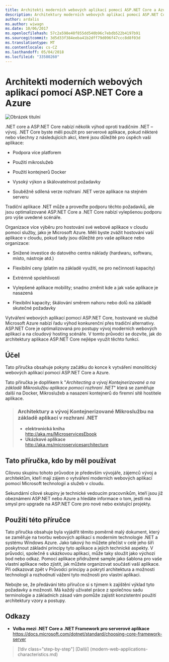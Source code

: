 ```yaml
---
title: Architekti moderních webových aplikací pomocí ASP.NET Core a Azure
description: Architektury moderních webových aplikací pomocí ASP.NET Core a Azure | Úvod
author: ardalis
ms.author: wiwagn
ms.date: 10/06/2017
ms.openlocfilehash: 57c2a598e48f855dd540b96c7ebdb522b4197b91
ms.sourcegitcommit: 3d5d33f384eeba41b2dff79d096f47ccc8d8f03d
ms.translationtype: MT
ms.contentlocale: cs-CZ
ms.lasthandoff: 05/04/2018
ms.locfileid: "33580260"
---
```

# <a name="architect-modern-web-applications-with-aspnet-core-and-azure"></a>Architekti moderních webových aplikací pomocí ASP.NET Core a Azure

![Obrázek titulní](./media/cover.jpg)


.NET core a ASP.NET Core nabízí několik výhod oproti tradičním .NET – vývoj. .NET Core byste měli použít pro serverové aplikace, pokud některé nebo všechny z následujících akcí, které jsou důležité pro úspěch vaší aplikace:

-   Podpora více platforem

-   Použití mikroslužeb

-   Použití kontejnerů Docker

-   Vysoký výkon a škálovatelnost požadavky

-   Souběžně sdílená verze rozhraní .NET verze aplikace na stejném serveru

Tradiční aplikace .NET může a proveďte podporu těchto požadavků, ale jsou optimalizované ASP.NET Core a .NET Core nabízí vylepšenou podporu pro výše uvedené scénáře.

Organizace více výběru pro hostování své webové aplikace v cloudu pomocí služby, jako je Microsoft Azure. Měli byste zvážit hostování vaší aplikace v cloudu, pokud tady jsou důležité pro vaše aplikace nebo organizace:

-   Snížené investice do datového centra náklady (hardwaru, softwaru, místo, nástroje atd.)

-   Flexibilní ceny (platím na základě využití, ne pro nečinnosti kapacity)

-   Extrémně spolehlivosti

-   Vylepšené aplikace mobility; snadno změnit kde a jak vaše aplikace je nasazená

-   Flexibilní kapacity; škálování směrem nahoru nebo dolů na základě skutečné požadavky

Vytváření webových aplikací pomocí ASP.NET Core, hostované ve službě Microsoft Azure nabízí řadu výhod konkurenční přes tradiční alternativy. ASP.NET Core je optimalizovaná pro postupy vývoj moderních webových aplikací a na cloudový hosting scénáře. V tomto průvodci se dozvíte, jak do architektury aplikace ASP.NET Core nejlépe využít těchto funkcí.

## <a name="purpose"></a>Účel

Tato příručka obsahuje pokyny začátku do konce k vytváření monolitický webových aplikací pomocí ASP.NET Core a Azure.

Tato příručka je doplňkem k "*Architecting a vývoj Kontejnerizované a na základě Mikroslužbu aplikace pomocí rozhraní .NET*" která se zaměřuje další na Docker, Mikroslužeb a nasazení kontejnerů do firemní sítě hostitele aplikace.

> ### <a name="architecting-and-developing-containerized-microservice-based-apps-in-net"></a>Architektury a vývoj Kontejnerizované Mikroslužbu na základě aplikací v rozhraní .NET
> - **elektronická kniha**  
> <http://aka.ms/MicroservicesEbook>
> - **Ukázkové aplikace**  
> <http://aka.ms/microservicesarchitecture>

## <a name="who-should-use-this-guide"></a>Tato příručka, kdo by měl používat

Cílovou skupinu tohoto průvodce je především vývojáře, zájemců vývoj a architektům, kteří mají zájem o vytváření moderních webových aplikací pomocí Microsoft technologií a služeb v cloudu.

Sekundární cílové skupiny je technické vedoucím pracovníkům, kteří jsou již obeznámeni ASP.NET nebo Azure a hledáte informace o tom, jestli má smysl pro upgrade na ASP.NET Core pro nové nebo existující projekty.

## <a name="how-you-can-use-this-guide"></a>Použití této příručce

Tato příručka obsahuje byla vyjádřit těmito poměrně malý dokument, který se zaměřuje na tvorbu webových aplikací s moderním technologie .NET a systému Windows Azure. Jako takový ho můžete přečíst v celé jeho šíři poskytnout základní principy tyto aplikace a jejich technické aspekty. V průvodci, společně s ukázkovou aplikaci, může taky sloužit jako výchozí bod nebo odkaz. Pomocí aplikace přidružené sample jako šablona pro vaše vlastní aplikace nebo zjistit, jak můžete organizovat součásti vaší aplikace. Při odkazovat zpět v Průvodci principy a pokrytí architektura a možnosti technologií a rozhodnutí vážení tyto možnosti pro vlastní aplikaci.

Nebojte se, že předávání této příručce si s týmem k zajištění výklad tyto požadavky a možnosti. Má každý uživatel práce z společnou sadu terminologie a základních zásad vám pomůže zajistit konzistentní použití architektury vzory a postupy.

## <a name="references"></a>Odkazy
- **Volba mezi .NET Core a .NET Framework pro serverové aplikace**  
<https://docs.microsoft.com/dotnet/standard/choosing-core-framework-server>

>[!div class="step-by-step"]
[Další] (modern-web-applications-characteristics.md)
